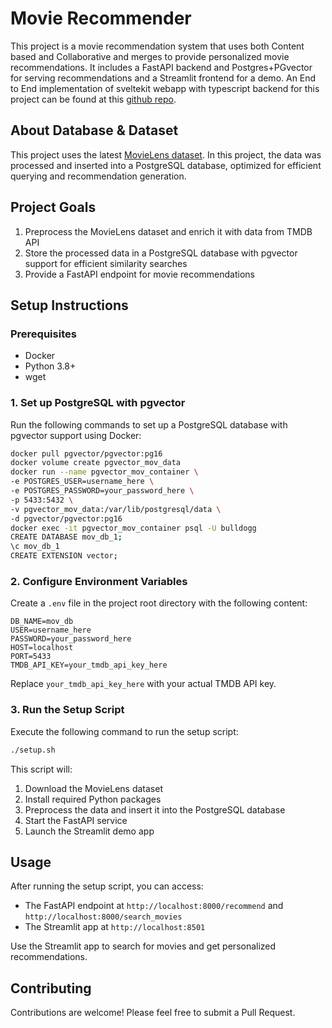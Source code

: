 # Movie Recommender

This project is a movie recommendation system that uses both Content based and Collaborative and merges to provide personalized movie recommendations. It includes a FastAPI backend and Postgres+PGvector for serving recommendations and a Streamlit frontend for a demo. An End to End implementation of sveltekit webapp with typescript backend for this project can be found at this [github repo](https://github.com/hasibuldog/movie_recommender_svelte).


## About Database & Dataset

This project uses the latest [MovieLens dataset](https://grouplens.org/datasets/movielens/latest/). In this project, the data was processed and inserted into a PostgreSQL database, optimized for efficient querying and recommendation generation. 

## Project Goals

1. Preprocess the MovieLens dataset and enrich it with data from TMDB API
2. Store the processed data in a PostgreSQL database with pgvector support for efficient similarity searches
3. Provide a FastAPI endpoint for movie recommendations

## Setup Instructions

### Prerequisites

- Docker
- Python 3.8+
- wget

### 1. Set up PostgreSQL with pgvector

Run the following commands to set up a PostgreSQL database with pgvector support using Docker:

```bash
docker pull pgvector/pgvector:pg16
docker volume create pgvector_mov_data
docker run --name pgvector_mov_container \
-e POSTGRES_USER=username_here \
-e POSTGRES_PASSWORD=your_password_here \
-p 5433:5432 \
-v pgvector_mov_data:/var/lib/postgresql/data \
-d pgvector/pgvector:pg16
docker exec -it pgvector_mov_container psql -U bulldogg
CREATE DATABASE mov_db_1;
\c mov_db_1
CREATE EXTENSION vector;
```

### 2. Configure Environment Variables

Create a `.env` file in the project root directory with the following content:

```
DB_NAME=mov_db
USER=username_here
PASSWORD=your_password_here
HOST=localhost
PORT=5433
TMDB_API_KEY=your_tmdb_api_key_here
```

Replace `your_tmdb_api_key_here` with your actual TMDB API key.

### 3. Run the Setup Script

Execute the following command to run the setup script:

```bash
./setup.sh
```

This script will:
1. Download the MovieLens dataset
2. Install required Python packages
3. Preprocess the data and insert it into the PostgreSQL database
4. Start the FastAPI service
5. Launch the Streamlit demo app

## Usage

After running the setup script, you can access:

- The FastAPI endpoint at `http://localhost:8000/recommend` and `http://localhost:8000/search_movies`
- The Streamlit app at `http://localhost:8501`

Use the Streamlit app to search for movies and get personalized recommendations.

## Contributing

Contributions are welcome! Please feel free to submit a Pull Request.

